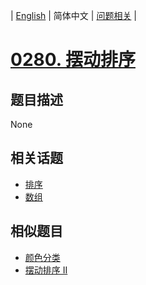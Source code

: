 
| [English](README_EN.md) | 简体中文 | [问题相关](QUESTION.md) |
# [0280. 摆动排序](https://leetcode-cn.com/problems/wiggle-sort/)
## 题目描述
None
## 相关话题
- [排序](https://leetcode-cn.com/tag/sort)
- [数组](https://leetcode-cn.com/tag/array)
## 相似题目
- [颜色分类](../0075/README.md)
- [摆动排序 II](../0324/README.md)
